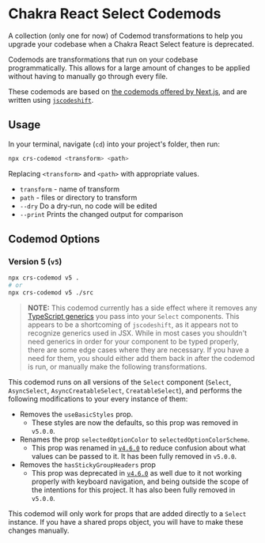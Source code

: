 # Chakra React Select Codemods

A collection (only one for now) of Codemod transformations to help you upgrade
your codebase when a Chakra React Select feature is deprecated.

Codemods are transformations that run on your codebase programmatically. This
allows for a large amount of changes to be applied without having to manually go
through every file.

These codemods are based on
[the codemods offered by Next.js](https://github.com/vercel/next.js/tree/canary/packages/next-codemod),
and are written using [`jscodeshift`](https://github.com/facebook/jscodeshift).

## Usage

In your terminal, navigate (`cd`) into your project's folder, then run:

```sh
npx crs-codemod <transform> <path>
```

Replacing `<transform>` and `<path>` with appropriate values.

- `transform` - name of transform
- `path` - files or directory to transform
- `--dry` Do a dry-run, no code will be edited
- `--print` Prints the changed output for comparison

## Codemod Options

### Version 5 (`v5`)

```sh
npx crs-codemod v5 .
# or
npx crs-codemod v5 ./src
```

> **NOTE:** This codemod currently has a side effect where it removes any
> [TypeScript generics](https://www.typescriptlang.org/docs/handbook/2/generics.html)
> you pass into your `Select` components. This appears to be a shortcoming of
> `jscodeshift`, as it appears not to recognize generics used in JSX. While in
> most cases you shouldn't need generics in order for your component to be typed
> properly, there are some edge cases where they are necessary. If you have a
> need for them, you should either add them back in after the codemod is run, or
> manually make the following transformations.

This codemod runs on all versions of the `Select` component (`Select`,
`AsyncSelect`, `AsyncCreatableSelect`, `CreatableSelect`), and performs the
following modifications to your every instance of them:

- Removes the `useBasicStyles` prop.
  - These styles are now the defaults, so this prop was removed in `v5.0.0`.
- Renames the prop `selectedOptionColor` to `selectedOptionColorScheme`.
  - This prop was renamed in
    [`v4.6.0`](https://github.com/csandman/chakra-react-select/releases/tag/v4.6.0)
    to reduce confusion about what values can be passed to it. It has been fully
    removed in `v5.0.0`.
- Removes the `hasStickyGroupHeaders` prop
  - This prop was deprecated in
    [`v4.6.0`](https://github.com/csandman/chakra-react-select/releases/tag/v4.6.0)
    as well due to it not working properly with keyboard navigation, and being
    outside the scope of the intentions for this project. It has also been fully
    removed in `v5.0.0`.

This codemod will only work for props that are added directly to a `Select`
instance. If you have a shared props object, you will have to make these changes
manually.
